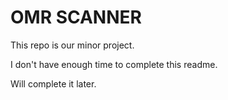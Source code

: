 # OMR SCANNER

This repo is our minor project.

I don't have enough time to complete this readme.

Will complete it later.
